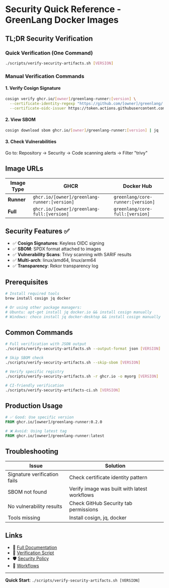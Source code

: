 # Security Quick Reference - GreenLang Docker Images

## TL;DR Security Verification

### Quick Verification (One Command)
```bash
./scripts/verify-security-artifacts.sh [VERSION]
```

### Manual Verification Commands

#### 1. Verify Cosign Signature
```bash
cosign verify ghcr.io/[owner]/greenlang-runner:[version] \
  --certificate-identity-regexp "https://github.com/[owner]/greenlang/.github/workflows/.*" \
  --certificate-oidc-issuer https://token.actions.githubusercontent.com
```

#### 2. View SBOM
```bash
cosign download sbom ghcr.io/[owner]/greenlang-runner:[version] | jq
```

#### 3. Check Vulnerabilities
Go to: Repository → Security → Code scanning alerts → Filter "trivy"

## Image URLs

| Image Type | GHCR | Docker Hub |
|------------|------|------------|
| **Runner** | `ghcr.io/[owner]/greenlang-runner:[version]` | `greenlang/core-runner:[version]` |
| **Full** | `ghcr.io/[owner]/greenlang-full:[version]` | `greenlang/core-full:[version]` |

## Security Features ✅

- ✅ **Cosign Signatures**: Keyless OIDC signing
- ✅ **SBOM**: SPDX format attached to images
- ✅ **Vulnerability Scans**: Trivy scanning with SARIF results
- ✅ **Multi-arch**: linux/amd64, linux/arm64
- ✅ **Transparency**: Rekor transparency log

## Prerequisites

```bash
# Install required tools
brew install cosign jq docker

# Or using other package managers:
# Ubuntu: apt-get install jq docker.io && install cosign manually
# Windows: choco install jq docker-desktop && install cosign manually
```

## Common Commands

```bash
# Full verification with JSON output
./scripts/verify-security-artifacts.sh --output-format json [VERSION]

# Skip SBOM check
./scripts/verify-security-artifacts.sh --skip-sbom [VERSION]

# Verify specific registry
./scripts/verify-security-artifacts.sh -r ghcr.io -o myorg [VERSION]

# CI-friendly verification
./scripts/verify-security-artifacts-ci.sh [VERSION]
```

## Production Usage

```dockerfile
# ✅ Good: Use specific version
FROM ghcr.io/[owner]/greenlang-runner:0.2.0

# ❌ Avoid: Using latest tag
FROM ghcr.io/[owner]/greenlang-runner:latest
```

## Troubleshooting

| Issue | Solution |
|-------|----------|
| Signature verification fails | Check certificate identity pattern |
| SBOM not found | Verify image was built with latest workflows |
| No vulnerability results | Check GitHub Security tab permissions |
| Tools missing | Install cosign, jq, docker |

## Links

- 📖 [Full Documentation](../SECURITY-VERIFICATION.md)
- 🔧 [Verification Script](../scripts/verify-security-artifacts.sh)
- 🛡️ [Security Policy](../SECURITY.md)
- 🚀 [Workflows](.github/workflows/)

---
**Quick Start**: `./scripts/verify-security-artifacts.sh [VERSION]`